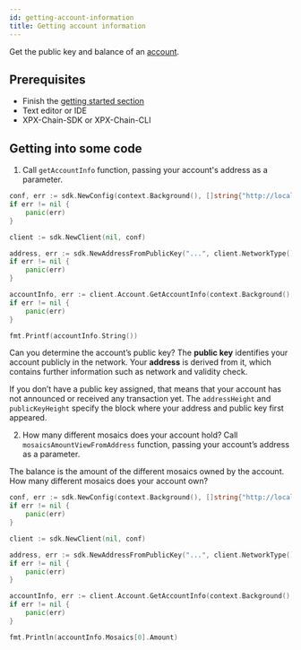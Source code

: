 ```yaml
---
id: getting-account-information
title: Getting account information
---
```

Get the public key and balance of an [account](../../built-in-features/account.md).

## Prerequisites

- Finish the [getting started section](../../getting-started/setting-up-workstation.md)
- Text editor or IDE
- XPX-Chain-SDK or XPX-Chain-CLI

## Getting into some code

1. Call `getAccountInfo` function, passing your account's address as a parameter.

<!--DOCUSAURUS_CODE_TABS-->
<!--Golang-->
```go
conf, err := sdk.NewConfig(context.Background(), []string{"http://localhost:3000"})
if err != nil {
    panic(err)
}

client := sdk.NewClient(nil, conf)

address, err := sdk.NewAddressFromPublicKey("...", client.NetworkType())
if err != nil {
    panic(err)
}

accountInfo, err := client.Account.GetAccountInfo(context.Background(), address)
if err != nil {
    panic(err)
}

fmt.Printf(accountInfo.String())

```
<!--END_DOCUSAURUS_CODE_TABS-->

Can you determine the account’s public key? The **public key** identifies your account publicly in the network. Your **address** is derived from it, which contains further information such as network and validity check.

If you don’t have a public key assigned, that means that your account has not announced or received any transaction yet. The `addressHeight` and `publicKeyHeight` specify the block where your address and public key first appeared.

2. How many different mosaics does your account hold? Call `mosaicsAmountViewFromAddress` function, passing your account’s address as a parameter.

The balance is the amount of the different mosaics owned by the account. How many different mosaics does your account own?

<!--DOCUSAURUS_CODE_TABS-->
<!--Golang-->
```go
conf, err := sdk.NewConfig(context.Background(), []string{"http://localhost:3000"})
if err != nil {
    panic(err)
}

client := sdk.NewClient(nil, conf)

address, err := sdk.NewAddressFromPublicKey("...", client.NetworkType())
if err != nil {
    panic(err)
}

accountInfo, err := client.Account.GetAccountInfo(context.Background(), address)
if err != nil {
    panic(err)
}

fmt.Println(accountInfo.Mosaics[0].Amount)
```
<!--END_DOCUSAURUS_CODE_TABS-->

